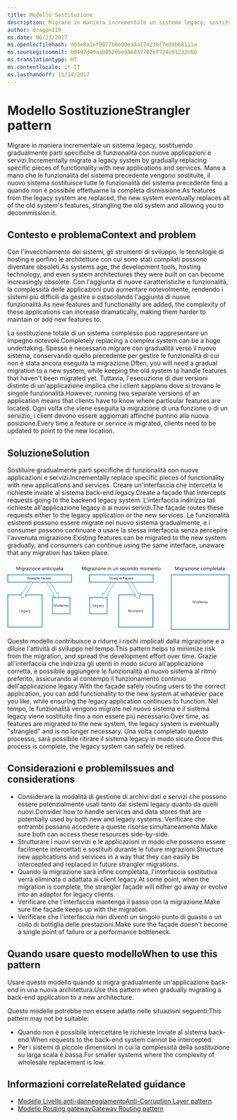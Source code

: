 ```yaml
---
title: Modello Sostituzione
description: Migrare in maniera incrementale un sistema legacy, sostituendo gradualmente parti specifiche di funzionalità con nuove applicazioni e servizi.
author: dragon119
ms.date: 06/23/2017
ms.openlocfilehash: d03e8a1ef9077b6e00ea5a17423bf7e09b68111a
ms.sourcegitcommit: b0482d49aab0526be386837702e7724c61232c60
ms.translationtype: HT
ms.contentlocale: it-IT
ms.lasthandoff: 11/14/2017
---
```

# <a name="strangler-pattern"></a><span data-ttu-id="6a269-103">Modello Sostituzione</span><span class="sxs-lookup"><span data-stu-id="6a269-103">Strangler pattern</span></span>

<span data-ttu-id="6a269-104">Migrare in maniera incrementale un sistema legacy, sostituendo gradualmente parti specifiche di funzionalità con nuove applicazioni e servizi.</span><span class="sxs-lookup"><span data-stu-id="6a269-104">Incrementally migrate a legacy system by gradually replacing specific pieces of functionality with new applications and services.</span></span> <span data-ttu-id="6a269-105">Mano a mano che le funzionalità del sistema precedente vengono sostituite, il nuovo sistema sostituisce tutte le funzionalità del sistema precedente fino a quando non è possibile effettuarne la completa dismissione.</span><span class="sxs-lookup"><span data-stu-id="6a269-105">As features from the legacy system are replaced, the new system eventually replaces all of the old system's features, strangling the old system and allowing you to decommission it.</span></span> 

## <a name="context-and-problem"></a><span data-ttu-id="6a269-106">Contesto e problema</span><span class="sxs-lookup"><span data-stu-id="6a269-106">Context and problem</span></span>

<span data-ttu-id="6a269-107">Con l'invecchiamento dei sistemi, gli strumenti di sviluppo, le tecnologie di hosting e perfino le architetture con cui sono stati compilati possono diventare obsoleti.</span><span class="sxs-lookup"><span data-stu-id="6a269-107">As systems age, the development tools, hosting technology, and even system architectures they were built on can become increasingly obsolete.</span></span> <span data-ttu-id="6a269-108">Con l'aggiunta di nuove caratteristiche e funzionalità, la complessità delle applicazioni può aumentare notevolmente, rendendo i sistemi più difficili da gestire o ostacolando l'aggiunta di nuove funzionalità.</span><span class="sxs-lookup"><span data-stu-id="6a269-108">As new features and functionality are added, the complexity of these applications can increase dramatically, making them harder to maintain or add new features to.</span></span>

<span data-ttu-id="6a269-109">La sostituzione totale di un sistema complesso può rappresentare un impegno notevole.</span><span class="sxs-lookup"><span data-stu-id="6a269-109">Completely replacing a complex system can be a huge undertaking.</span></span> <span data-ttu-id="6a269-110">Spesso è necessario migrare con gradualità verso il nuovo sistema, conservando quello precedente per gestire le funzionalità di cui non è stata ancora eseguita la migrazione.</span><span class="sxs-lookup"><span data-stu-id="6a269-110">Often, you will need a gradual migration to a new system, while keeping the old system to handle features that haven't been migrated yet.</span></span> <span data-ttu-id="6a269-111">Tuttavia, l'esecuzione di due versioni distinte di un'applicazione implica che i client sappiano dove si trovano le singole funzionalità.</span><span class="sxs-lookup"><span data-stu-id="6a269-111">However, running two separate versions of an application means that clients have to know where particular features are located.</span></span> <span data-ttu-id="6a269-112">Ogni volta che viene eseguita la migrazione di una funzione o di un servizio, i client devono essere aggiornati affinché puntino alla nuova posizione.</span><span class="sxs-lookup"><span data-stu-id="6a269-112">Every time a feature or service is migrated, clients need to be updated to point to the new location.</span></span>

## <a name="solution"></a><span data-ttu-id="6a269-113">Soluzione</span><span class="sxs-lookup"><span data-stu-id="6a269-113">Solution</span></span>

<span data-ttu-id="6a269-114">Sostituire gradualmente parti specifiche di funzionalità con nuove applicazioni e servizi.</span><span class="sxs-lookup"><span data-stu-id="6a269-114">Incrementally replace specific pieces of functionality with new applications and services.</span></span> <span data-ttu-id="6a269-115">Creare un'interfaccia che intercetta le richieste inviate al sistema back-end legacy.</span><span class="sxs-lookup"><span data-stu-id="6a269-115">Create a façade that intercepts requests going to the backend legacy system.</span></span> <span data-ttu-id="6a269-116">L'interfaccia indirizza tali richieste all'applicazione legacy o ai nuovi servizi.</span><span class="sxs-lookup"><span data-stu-id="6a269-116">The façade routes these requests either to the legacy application or the new services.</span></span> <span data-ttu-id="6a269-117">Le funzionalità esistenti possono essere migrate nel nuovo sistema gradualmente, e i consumer possono continuare a usare la stessa interfaccia senza percepire l'avvenuta migrazione.</span><span class="sxs-lookup"><span data-stu-id="6a269-117">Existing features can be migrated to the new system gradually, and consumers can continue using the same interface, unaware that any migration has taken place.</span></span>

![](./_images/strangler.png)  

<span data-ttu-id="6a269-118">Questo modello contribuisce a ridurre i rischi implicati dalla migrazione e a diluire l'attività di sviluppo nel tempo.</span><span class="sxs-lookup"><span data-stu-id="6a269-118">This pattern helps to minimize risk from the migration, and spread the development effort over time.</span></span> <span data-ttu-id="6a269-119">Grazie all'interfaccia che indirizza gli utenti in modo sicuro all'applicazione corretta, è possibile aggiungere le funzionalità al nuovo sistema al ritmo preferito, assicurando al contempo il funzionamento continuo dell'applicazione legacy.</span><span class="sxs-lookup"><span data-stu-id="6a269-119">With the façade safely routing users to the correct application, you can add functionality to the new system at whatever pace you like, while ensuring the legacy application continues to function.</span></span> <span data-ttu-id="6a269-120">Nel tempo, le funzionalità vengono migrate nel nuovo sistema e il sistema legacy viene sostituito fino a non essere più necessario.</span><span class="sxs-lookup"><span data-stu-id="6a269-120">Over time, as features are migrated to the new system, the legacy system is eventually "strangled" and is no longer necessary.</span></span> <span data-ttu-id="6a269-121">Una volta completato questo processo, sarà possibile ritirare il sistema legacy in modo sicuro.</span><span class="sxs-lookup"><span data-stu-id="6a269-121">Once this process is complete, the legacy system can safely be retired.</span></span>

## <a name="issues-and-considerations"></a><span data-ttu-id="6a269-122">Considerazioni e problemi</span><span class="sxs-lookup"><span data-stu-id="6a269-122">Issues and considerations</span></span>

- <span data-ttu-id="6a269-123">Considerare la modalità di gestione di archivi dati e servizi che possono essere potenzialmente usati tanto dai sistemi legacy quanto da quelli nuovi.</span><span class="sxs-lookup"><span data-stu-id="6a269-123">Consider how to handle services and data stores that are potentially used by both new and legacy systems.</span></span> <span data-ttu-id="6a269-124">Verificare che entrambi possano accedere a queste risorse simultaneamente.</span><span class="sxs-lookup"><span data-stu-id="6a269-124">Make sure both can access these resources side-by-side.</span></span>
- <span data-ttu-id="6a269-125">Strutturare i nuovi servizi e le applicazioni in modo che possono essere facilmente intercettati e sostituiti durante le future migrazioni.</span><span class="sxs-lookup"><span data-stu-id="6a269-125">Structure new applications and services in a way that they can easily be intercepted and replaced in future strangler migrations.</span></span>
- <span data-ttu-id="6a269-126">Quando la migrazione sarà infine completata, l'interfaccia sostitutiva verrà eliminata o adattata ai client legacy.</span><span class="sxs-lookup"><span data-stu-id="6a269-126">At some point, when the migration is complete, the strangler façade will either go away or evolve into an adaptor for legacy clients.</span></span>
- <span data-ttu-id="6a269-127">Verificare che l'interfaccia mantenga il passo con la migrazione.</span><span class="sxs-lookup"><span data-stu-id="6a269-127">Make sure the façade keeps up with the migration.</span></span>
- <span data-ttu-id="6a269-128">Verificare che l'interfaccia non diventi un singolo punto di guasto o un collo di bottiglia delle prestazioni.</span><span class="sxs-lookup"><span data-stu-id="6a269-128">Make sure the façade doesn't become a single point of failure or a performance bottleneck.</span></span>

## <a name="when-to-use-this-pattern"></a><span data-ttu-id="6a269-129">Quando usare questo modello</span><span class="sxs-lookup"><span data-stu-id="6a269-129">When to use this pattern</span></span>

<span data-ttu-id="6a269-130">Usare questo modello quando si migra gradualmente un'applicazione back-end in una nuova architettura.</span><span class="sxs-lookup"><span data-stu-id="6a269-130">Use this pattern when gradually migrating a back-end application to a new architecture.</span></span>

<span data-ttu-id="6a269-131">Questo modello potrebbe non essere adatto nelle situazioni seguenti:</span><span class="sxs-lookup"><span data-stu-id="6a269-131">This pattern may not be suitable:</span></span>

- <span data-ttu-id="6a269-132">Quando non è possibile intercettare le richieste inviate al sistema back-end.</span><span class="sxs-lookup"><span data-stu-id="6a269-132">When requests to the back-end system cannot be intercepted.</span></span>
- <span data-ttu-id="6a269-133">Per i sistemi di piccole dimensioni in cui la complessità della sostituzione su larga scala è bassa.</span><span class="sxs-lookup"><span data-stu-id="6a269-133">For smaller systems where the complexity of wholesale replacement is low.</span></span>

## <a name="related-guidance"></a><span data-ttu-id="6a269-134">Informazioni correlate</span><span class="sxs-lookup"><span data-stu-id="6a269-134">Related guidance</span></span>

- [<span data-ttu-id="6a269-135">Modello Livello anti-danneggiamento</span><span class="sxs-lookup"><span data-stu-id="6a269-135">Anti-Corruption Layer pattern</span></span>](./anti-corruption-layer.md)
- [<span data-ttu-id="6a269-136">Modello Routing gateway</span><span class="sxs-lookup"><span data-stu-id="6a269-136">Gateway Routing pattern</span></span>](./gateway-routing.md)


 


